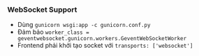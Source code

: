 ### WebSocket Support

- Dùng `gunicorn wsgi:app -c gunicorn.conf.py`
- Đảm bảo `worker_class = geventwebsocket.gunicorn.workers.GeventWebSocketWorker`
- Frontend phải khởi tạo socket với `transports: ['websocket']`